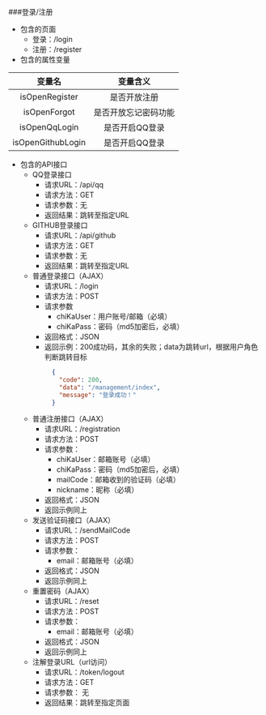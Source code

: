 ###登录/注册
+ 包含的页面  
    + 登录：/login
    + 注册：/register
+ 包含的属性变量  

|变量名|变量含义|
|:---:|:---:|
|isOpenRegister|是否开放注册|
|isOpenForgot|是否开放忘记密码功能|
|isOpenQqLogin|是否开启QQ登录|
|isOpenGithubLogin|是否开启QQ登录|
+ 包含的API接口
    + QQ登录接口  
        + 请求URL：/api/qq  
        + 请求方法：GET  
        + 请求参数：无  
        + 返回结果：跳转至指定URL
    + GITHUB登录接口  
        + 请求URL：/api/github  
        + 请求方法：GET  
        + 请求参数：无  
        + 返回结果：跳转至指定URL
    + 普通登录接口（AJAX）  
        + 请求URL：/login  
        + 请求方法：POST  
        + 请求参数  
            + chiKaUser：用户账号/邮箱（必填）
            + chiKaPass：密码（md5加密后，必填）
        + 返回格式：JSON  
        + 返回示例：200成功码，其余的失败；data为跳转url，根据用户角色判断跳转目标
            ```json
              {
                "code": 200,
                "data": "/management/index",
                "message": "登录成功！"
              }
            ```
    + 普通注册接口（AJAX）
        + 请求URL：/registration
        + 请求方法：POST
        + 请求参数：  
            + chiKaUser：邮箱账号（必填）
            + chiKaPass：密码（md5加密后，必填）
            + mailCode：邮箱收到的验证码（必填）
            + nickname：昵称（必填）
        + 返回格式：JSON
        + 返回示例同上
    + 发送验证码接口（AJAX）
        + 请求URL：/sendMailCode
        + 请求方法：POST
        + 请求参数：  
            + email：邮箱账号（必填）
        + 返回格式：JSON
        + 返回示例同上
    + 重置密码（AJAX）
        + 请求URL：/reset
        + 请求方法：POST
        + 请求参数：  
            + email：邮箱账号（必填）
        + 返回格式：JSON
        + 返回示例同上
    + 注解登录URL（url访问）
        + 请求URL：/token/logout
        + 请求方法：GET
        + 请求参数：  无
        + 返回结果：跳转至指定页面
